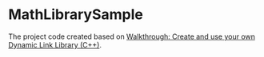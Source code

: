 # MathLibrarySample

The project code created based on [Walkthrough: Create and use your own Dynamic Link Library (C++)](https://docs.microsoft.com/en-us/cpp/build/walkthrough-creating-and-using-a-dynamic-link-library-cpp?view=msvc-160).
